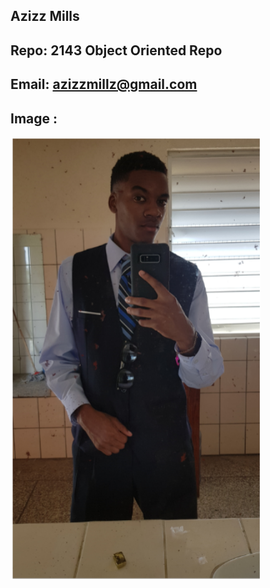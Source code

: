 ## Azizz Mills
## Repo: 2143 Object Oriented Repo 
## Email: azizzmillz@gmail.com
## Image :
<img src= "Pic.PNG" length= "50" width="400">
